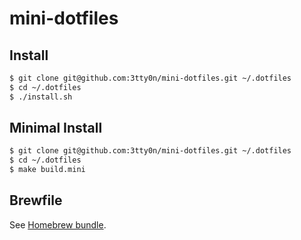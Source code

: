 # mini-dotfiles

## Install

```bash
$ git clone git@github.com:3tty0n/mini-dotfiles.git ~/.dotfiles
$ cd ~/.dotfiles
$ ./install.sh
```

## Minimal Install

```bash
$ git clone git@github.com:3tty0n/mini-dotfiles.git ~/.dotfiles
$ cd ~/.dotfiles
$ make build.mini
```

## Brewfile

See [Homebrew bundle](https://github.com/Homebrew/homebrew-bundle).
